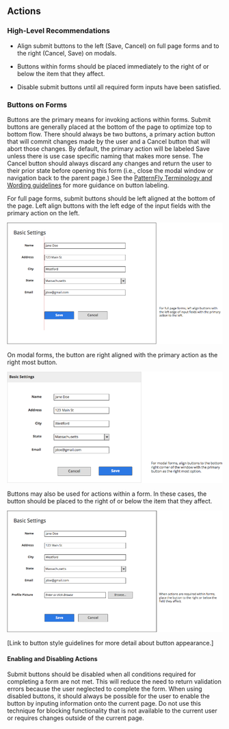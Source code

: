 ## Actions

### High-Level Recommendations

* Align submit buttons to the left (Save, Cancel) on full page forms and to the right (Cancel, Save) on modals.

* Buttons within forms should be placed immediately to the right of or below the item that they affect.

* Disable submit buttons until all required form inputs have been satisfied.



### Buttons on Forms
Buttons are the primary means for invoking actions within forms.  Submit buttons are generally placed at the bottom of the page to optimize top to bottom flow.  There should always be two buttons, a primary action button that will commit changes made by the user and a Cancel button that will abort those changes.  By default, the primary action will be labeled Save unless there is use case specific naming that makes more sense.  The Cancel button should always discard any changes and return the user to their prior state before opening this form (i.e., close the modal window or navigation back to the parent page.)  See the [PatternFly Terminology and Wording guidelines](http://www.patternfly.org/styles/terminology-and-wording/#_) for more guidance on button labeling.

For full page forms, submit buttons should be left aligned at the bottom of the page. Left align buttons with the left edge of the input fields with the primary action on the left.  

![Buttons on Forms](img/buttons-on-form.png)

On modal forms, the button are right aligned with the primary action as the right most button.

![Buttons on Modal](img/buttons-on-modal.png)

Buttons may also be used for actions within a form.  In these cases, the button should be placed to the right of or below the item that they affect.

![Buttons within Form](img/buttons-within-form.png)

[Link to button style guidelines for more detail about button appearance.]

#### Enabling and Disabling Actions
Submit buttons should be disabled when all conditions required for completing a form are not met.  This will reduce the need to return validation errors because the user neglected to complete the form.  When using disabled buttons, it should always be possible for the user to enable the button by inputing information onto the current page.  Do not use this technique for blocking functionality that is not available to the current user or requires changes outside of the current page.

